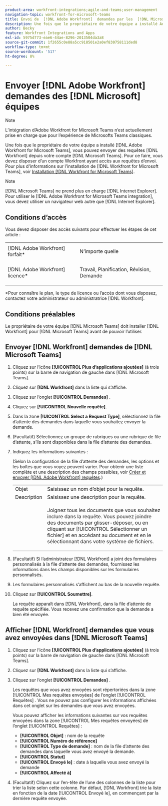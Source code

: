 ```yaml
---
product-area: workfront-integrations;agile-and-teams;user-management
navigation-topic: workfront-for-microsoft-teams
title: Envoi de  [!DNL Adobe Workfront]  demandes par les  [!DNL Microsoft] équipes
description: Une fois que le propriétaire de votre équipe a installé Adobe Workfront pour les Microsofts Teams, vous pouvez envoyer des demandes Workfront depuis votre compte de Microsofts Teams. Pour ce faire, vous devez disposer d’un compte Workfront ayant accès aux requêtes d’envoi. Pour plus d’informations sur l’installation de Workfront pour les Microsofts Teams, voir Installation de Workfront pour les Microsofts Teams.
author: Becky
feature: Workfront Integrations and Apps
exl-id: 5975d773-eae6-44ae-8296-2013504da3a8
source-git-commit: 1f2655c0e88a5cc918501e2a0ef830758111ded8
workflow-type: tm+mt
source-wordcount: '517'
ht-degree: 8%

---
```


# Envoyer [!DNL Adobe Workfront] demandes des [!DNL Microsoft] équipes

>[!NOTE]
>
>L’intégration d’Adobe Workfront for Microsoft Teams n’est actuellement prise en charge que pour l’expérience de Microsofts Teams classiques.

Une fois que le propriétaire de votre équipe a installé [!DNL Adobe Workfront for Microsoft Teams], vous pouvez envoyer des requêtes [!DNL Workfront] depuis votre compte [!DNL Microsoft Teams]. Pour ce faire, vous devez disposer d’un compte Workfront ayant accès aux requêtes d’envoi. Pour plus d&#39;informations sur l&#39;installation de [!DNL Workfront for Microsoft Teams], voir [Installation [!DNL Workfront for Microsoft Teams]](../../workfront-integrations-and-apps/using-workfront-with-microsoft-teams/install-workfront-ms-teams.md).

>[!NOTE]
>
>[!DNL Microsoft Teams] ne prend plus en charge [!DNL Internet Explorer]. Pour utiliser le [!DNL Adobe Workfront for Microsoft Teams integration], vous devez utiliser un navigateur web autre que [!DNL Internet Explorer].


## Conditions d’accès

Vous devez disposer des accès suivants pour effectuer les étapes de cet article :

<table style="table-layout:auto"> 
 <col> 
 <col> 
 <tbody> 
  <tr> 
   <td role="rowheader">[!DNL Adobe Workfront] forfait*</td> 
   <td> <p>N’importe quelle</p> </td> 
  </tr> 
  <tr> 
   <td role="rowheader">[!DNL Adobe Workfront] licence*</td> 
   <td> <p>Travail, Planification, Révision, Demande</p> </td> 
  </tr> 
 </tbody> 
</table>

&#42;Pour connaître le plan, le type de licence ou l’accès dont vous disposez, contactez votre administrateur ou administratrice [!DNL Workfront].

## Conditions préalables

Le propriétaire de votre équipe [!DNL Microsoft Teams] doit installer [!DNL Workfront] pour [!DNL Microsoft Teams] avant de pouvoir l’utiliser.

## Envoyer [!DNL Workfront] demandes de [!DNL Microsoft Teams]

1. Cliquez sur l’icône **[!UICONTROL Plus d’applications ajoutées]** (à trois points) sur la barre de navigation de gauche dans [!DNL Microsoft Teams].

1. Cliquez sur **[!DNL Workfront]** dans la liste qui s’affiche.
1. Cliquez sur l’onglet **[!UICONTROL Demandes]** .
1. Cliquez sur **[!UICONTROL Nouvelle requête]**.
1. Dans la zone **[!UICONTROL Select a Request Type]**, sélectionnez la file d’attente des demandes dans laquelle vous souhaitez envoyer la demande.
1. (Facultatif) Sélectionnez un groupe de rubriques ou une rubrique de file d’attente, s’ils sont disponibles dans la file d’attente des demandes.
1. Indiquez les informations suivantes :

   (Selon la configuration de la file d’attente des demandes, les options et les boîtes que vous voyez peuvent varier. Pour obtenir une liste complète et une description des champs possibles, voir [Créer et envoyer [!DNL Adobe Workfront] requêtes](../../manage-work/requests/create-requests/create-submit-requests.md).)

   <table style="table-layout:auto"> 
    <col> 
    <col> 
    <tbody> 
     <tr> 
      <td role="rowheader">Objet</td> 
      <td>Saisissez un nom d’objet pour la requête.</td> 
     </tr> 
     <tr> 
      <td role="rowheader">Description</td> 
      <td>Saisissez une description pour la requête.</td> 
     </tr> 
     <tr> 
      <td role="rowheader"> </td> 
      <td> <p>Joignez tous les documents que vous souhaitez inclure dans la requête. Vous pouvez joindre des documents par glisser-déposer, ou en cliquant sur [!UICONTROL Sélectionner un fichier] et en accédant au document et en le sélectionnant dans votre système de fichiers.</p> </td> 
     </tr> 
    </tbody> 
   </table>

1. (Facultatif) Si l’administrateur [!DNL Workfront] a joint des formulaires personnalisés à la file d’attente des demandes, fournissez les informations dans les champs disponibles sur les formulaires personnalisés.
1. Les formulaires personnalisés s’affichent au bas de la nouvelle requête.
1. Cliquez sur **[!UICONTROL Soumettre]**.

   La requête apparaît dans [!DNL Workfront], dans la file d’attente de requête spécifiée. Vous recevez une confirmation que la demande a bien été envoyée.

## Afficher [!DNL Workfront] demandes que vous avez envoyées dans [!DNL Microsoft Teams]

1. Cliquez sur l’icône **[!UICONTROL Plus d’applications ajoutées]** (à trois points) sur la barre de navigation de gauche dans [!DNL Microsoft Teams].

1. Cliquez sur **[!DNL Workfront]** dans la liste qui s’affiche.
1. Cliquez sur l’onglet **[!UICONTROL Demandes]** .

   Les requêtes que vous avez envoyées sont répertoriées dans la zone [!UICONTROL Mes requêtes envoyées] de l’onglet [!UICONTROL Requêtes] . Vous ne pouvez pas configurer les informations affichées dans cet onglet sur les demandes que vous avez envoyées.

   Vous pouvez afficher les informations suivantes sur vos requêtes envoyées dans la zone [!UICONTROL Mes requêtes envoyées] de l’onglet [!UICONTROL Requêtes] :

   * **[!UICONTROL Objet]** : nom de la requête
   * **[!UICONTROL Numéro de référence]**
   * **[!UICONTROL Type de demande]** : nom de la file d’attente des demandes dans laquelle vous avez envoyé la demande.
   * **[!UICONTROL Statut]**
   * **[!UICONTROL Envoyé le]** : date à laquelle vous avez envoyé la demande
   * **[!UICONTROL Affecté à]**

1. (Facultatif) Cliquez sur l’en-tête de l’une des colonnes de la liste pour trier la liste selon cette colonne. Par défaut, [!DNL Workfront] trie la liste en fonction de la date [!UICONTROL Envoyé le], en commençant par la dernière requête envoyée.
